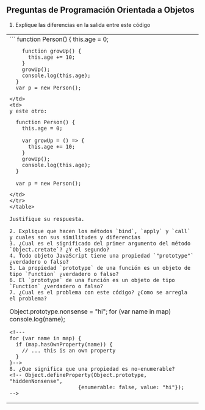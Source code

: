 ## Preguntas de Programación Orientada a Objetos

1. Explique las diferencias en la salida entre este código 

<table>
<tr>
<td>
```
      function Person() {
        this.age = 0;

        function growUp() {
          this.age += 10;
        }
        growUp();
        console.log(this.age);
      }
      var p = new Person();
```
</td>
<td>
y este otro:
```
      function Person() {
        this.age = 0;

        var growUp = () => {
          this.age += 10;
        }
        growUp();
        console.log(this.age);
      }

      var p = new Person();
```
</td>
</tr>
</table>

Justifique su respuesta.

2. Explique que hacen los métodos `bind`, `apply` y `call` y cuales son sus similitudes y diferencias
3. ¿Cual es el significado del primer argumento del método `Object.cretate`? ¿Y el segundo? 
4. Todo objeto JavaScript tiene una propiedad `"prototype"` ¿verdadero o falso?
5. La propiedad `prototype` de una función es un objeto de tipo `Function` ¿verdadero o falso?
6. El `prototype` de una función es un objeto de tipo `Function` ¿verdadero o falso?
7. ¿Cual es el problema con este código? ¿Como se arregla el problema?
```
Object.prototype.nonsense = "hi";
for (var name in map)
  console.log(name);
```
<!---
for (var name in map) {
  if (map.hasOwnProperty(name)) {
    // ... this is an own property
  }
}-->
8. ¿Que significa que una propiedad es no-enumerable?
<!-- Object.defineProperty(Object.prototype, "hiddenNonsense",
                      {enumerable: false, value: "hi"});
-->
